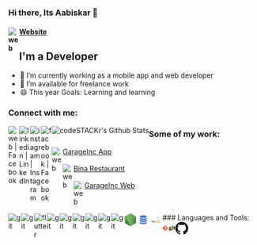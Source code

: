 ### Hi there, Its Aabiskar 👋
#### <img align="left" alt="web" width="22px" src="https://cdn.onlinewebfonts.com/svg/img_572649.png" />[Website]

## I'm a Developer

- 🔭 I’m currently working as a mobile app and web developer
- 👯 I’m available for freelance work
- 😄 This year Goals: Learning and learning

### Connect with me:
[<img align="left" alt="web | Facebook" width="22px" src="https://cdn.onlinewebfonts.com/svg/img_572649.png" />][Website]
[<img align="left" alt="linkedin | LinkedIn" width="22px" src="https://cdn.jsdelivr.net/npm/simple-icons@v3/icons/linkedin.svg" />][linkedin]
[<img align="left" alt="instagram | Instagram" width="22px" src="https://cdn.jsdelivr.net/npm/simple-icons@v3/icons/instagram.svg" />][instagram]
[<img align="left" alt="facebook | Facebook" width="22px" src="https://cdn.jsdelivr.net/npm/simple-icons@v3/icons/facebook.svg" />][facebook]




<!--
**aabiskar1/aabiskar1** is a ✨ _special_ ✨ repository because its `README.md` (this file) appears on your GitHub profile.

Here are some ideas to get you started:

- 🔭 I’m currently working on ...
- 🌱 I’m currently learning ...
- 👯 I’m looking to collaborate on ...
- 🤔 I’m looking for help with ...
- 💬 Ask me about ...
- 📫 How to reach me: ...
- 😄 Pronouns: ...
- ⚡ Fun fact: ...
-->
<img align="left" alt="codeSTACKr's Github Stats" src="https://github-readme-stats.codestackr.vercel.app/api?username=aabiskar1&show_icons=true&hide_border=true" />



### Some of my work:
<img align="left" alt="web" width="22px" src="https://cdn.worldvectorlogo.com/logos/google-play-store.svg" />[GarageInc App] <br> <br>
<img align="left" alt="web" width="22px" src="https://cdn.onlinewebfonts.com/svg/img_572649.png" />[Bina Restaurant]  <br> <br>
<img align="left" alt="web" width="22px" src="https://cdn.onlinewebfonts.com/svg/img_572649.png" />[GarageInc Web]

<br>
<br>
### Languages and Tools:

<img align="left" alt="git" width="26px" src="https://cdn.worldvectorlogo.com/logos/android-logomark.svg" />
<img align="left" alt="git" width="26px" src="https://cdn.worldvectorlogo.com/logos/java-4.svg" />
<img align="left" alt="flutter" width="26px" src="https://www.kindpng.com/picc/m/355-3557482_flutter-logo-png-transparent-png.png" />
<img align="left" alt="git" width="26px" src="https://cdn.worldvectorlogo.com/logos/firebase-1.svg" />
<img align="left" alt="git" width="26px" src="https://cdn.worldvectorlogo.com/logos/wordpress-blue.svg" />
<img align="left" alt="git" width="26px" src="https://cdn.worldvectorlogo.com/logos/php-1.svg" />
<img align="left" alt="git" width="26px" src="https://cdn.worldvectorlogo.com/logos/javascript-4.svg" />
<img align="left" alt="git" width="26px" src="https://cdn.worldvectorlogo.com/logos/angular-icon-1.svg" />
<img align="left" alt="git" width="26px" src="https://cdn.worldvectorlogo.com/logos/c--4.svg" />
<img align="left" alt="node.js" width="26px" src="https://raw.githubusercontent.com/github/explore/80688e429a7d4ef2fca1e82350fe8e3517d3494d/topics/nodejs/nodejs.png" />
<img align="left" alt="sql" width="26px" src="https://raw.githubusercontent.com/github/explore/80688e429a7d4ef2fca1e82350fe8e3517d3494d/topics/sql/sql.png" />
<img align="left" alt="mysql" width="26px" src="https://raw.githubusercontent.com/github/explore/80688e429a7d4ef2fca1e82350fe8e3517d3494d/topics/mysql/mysql.png" />
<img align="left" alt="git" width="26px" src="https://raw.githubusercontent.com/github/explore/80688e429a7d4ef2fca1e82350fe8e3517d3494d/topics/git/git.png" />
<img align="left" alt="github" width="26px" src="https://raw.githubusercontent.com/github/explore/78df643247d429f6cc873026c0622819ad797942/topics/github/github.png" />


<br />
<br />


[instagram]: https://www.instagram.com/aabiskar1/
[linkedin]: https://www.linkedin.com/in/aabiskar/
[facebook]: https://www.facebook.com/aabiskar1/
[Website]: https://www.aabiskar.com/
[Bina Restaurant]: https://www.binacurry.co.kr/
[GarageInc Web]: https://www.garageinc.com.np/
[GarageInc App]: https://play.google.com/store/apps/details?id=np.com.garageinc/
